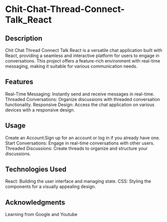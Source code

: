 # Chit-Chat-Thread-Connect-Talk_React

## Description
Chit Chat Thread Connect Talk React is a versatile chat application built with React, providing a seamless and interactive platform for users to engage in conversations. This project offers a feature-rich environment with real-time messaging, making it suitable for various communication needs.

## Features
Real-Time Messaging: Instantly send and receive messages in real-time.
Threaded Conversations: Organize discussions with threaded conversation functionality.
Responsive Design: Access the chat application on various devices with a responsive design.

## Usage
Create an Account:Sign up for an account or log in if you already have one.
Start Conversations: Engage in real-time conversations with other users.
Threaded Discussions: Create threads to organize and structure your discussions.

## Technologies Used
React: Building the user interface and managing state.
CSS: Styling the components for a visually appealing design.


## Acknowledgments
Learning from Google and Youtube
